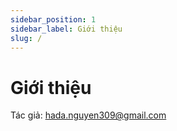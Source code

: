 ```yaml
---
sidebar_position: 1
sidebar_label: Giới thiệu
slug: /
---
```


# Giới thiệu

Tác giả: hada.nguyen309@gmail.com